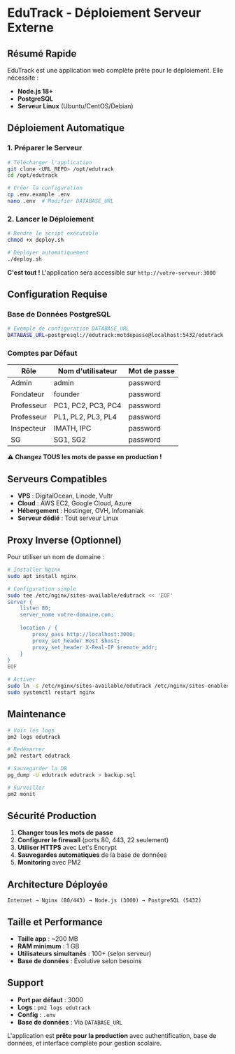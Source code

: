 # EduTrack - Déploiement Serveur Externe

## Résumé Rapide

EduTrack est une application web complète prête pour le déploiement. Elle nécessite :
- **Node.js 18+** 
- **PostgreSQL**
- **Serveur Linux** (Ubuntu/CentOS/Debian)

## Déploiement Automatique

### 1. Préparer le Serveur

```bash
# Télécharger l'application
git clone <URL_REPO> /opt/edutrack
cd /opt/edutrack

# Créer la configuration
cp .env.example .env
nano .env  # Modifier DATABASE_URL
```

### 2. Lancer le Déploiement

```bash
# Rendre le script exécutable
chmod +x deploy.sh

# Déployer automatiquement
./deploy.sh
```

**C'est tout !** L'application sera accessible sur `http://votre-serveur:3000`

## Configuration Requise

### Base de Données PostgreSQL

```bash
# Exemple de configuration DATABASE_URL
DATABASE_URL=postgresql://edutrack:motdepasse@localhost:5432/edutrack
```

### Comptes par Défaut

| Rôle | Nom d'utilisateur | Mot de passe |
|------|------------------|--------------|
| Admin | admin | password |
| Fondateur | founder | password |
| Professeur | PC1, PC2, PC3, PC4 | password |
| Professeur | PL1, PL2, PL3, PL4 | password |
| Inspecteur | IMATH, IPC | password |
| SG | SG1, SG2 | password |

**⚠️ Changez TOUS les mots de passe en production !**

## Serveurs Compatibles

- **VPS** : DigitalOcean, Linode, Vultr
- **Cloud** : AWS EC2, Google Cloud, Azure
- **Hébergement** : Hostinger, OVH, Infomaniak
- **Serveur dédié** : Tout serveur Linux

## Proxy Inverse (Optionnel)

Pour utiliser un nom de domaine :

```bash
# Installer Nginx
sudo apt install nginx

# Configuration simple
sudo tee /etc/nginx/sites-available/edutrack << 'EOF'
server {
    listen 80;
    server_name votre-domaine.com;
    
    location / {
        proxy_pass http://localhost:3000;
        proxy_set_header Host $host;
        proxy_set_header X-Real-IP $remote_addr;
    }
}
EOF

# Activer
sudo ln -s /etc/nginx/sites-available/edutrack /etc/nginx/sites-enabled/
sudo systemctl restart nginx
```

## Maintenance

```bash
# Voir les logs
pm2 logs edutrack

# Redémarrer
pm2 restart edutrack

# Sauvegarder la DB
pg_dump -U edutrack edutrack > backup.sql

# Surveiller
pm2 monit
```

## Sécurité Production

1. **Changer tous les mots de passe**
2. **Configurer le firewall** (ports 80, 443, 22 seulement)
3. **Utiliser HTTPS** avec Let's Encrypt
4. **Sauvegardes automatiques** de la base de données
5. **Monitoring** avec PM2

## Architecture Déployée

```
Internet → Nginx (80/443) → Node.js (3000) → PostgreSQL (5432)
```

## Taille et Performance

- **Taille app** : ~200 MB
- **RAM minimum** : 1 GB
- **Utilisateurs simultanés** : 100+ (selon serveur)
- **Base de données** : Évolutive selon besoins

## Support

- **Port par défaut** : 3000
- **Logs** : `pm2 logs edutrack`
- **Config** : `.env`
- **Base de données** : Via `DATABASE_URL`

L'application est **prête pour la production** avec authentification, base de données, et interface complète pour gestion scolaire.